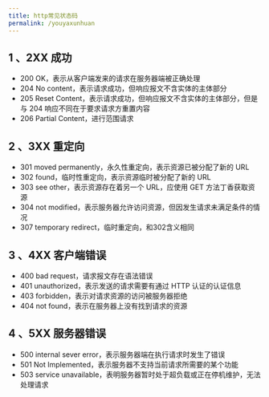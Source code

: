 ```yaml
---
title: http常见状态码
permalink: /youyaxunhuan
---
```


1 、2XX 成功
---
<ul>
<li>200 OK，表示从客户端发来的请求在服务器端被正确处理</li>
<li>204 No content，表示请求成功，但响应报文不含实体的主体部分</li>
<li>205 Reset Content，表示请求成功，但响应报文不含实体的主体部分，但是与 204 响应不同在于要求请求方重置内容</li>
<li>206 Partial Content，进行范围请求</li>
</ul>

2 、3XX 重定向
---
<ul>
<li>301 moved permanently，永久性重定向，表示资源已被分配了新的 URL</li>
<li>302 found，临时性重定向，表示资源临时被分配了新的 URL</li>
<li>303 see other，表示资源存在着另一个 URL，应使用 GET 方法丁香获取资源</li>
<li>304 not modified，表示服务器允许访问资源，但因发生请求未满足条件的情况</li>
<li>307 temporary redirect，临时重定向，和302含义相同</li>
</ul>

3 、4XX 客户端错误
---
<ul>
<li>400 bad request，请求报文存在语法错误</li>
<li>401 unauthorized，表示发送的请求需要有通过 HTTP 认证的认证信息</li>
<li>403 forbidden，表示对请求资源的访问被服务器拒绝</li>
<li>404 not found，表示在服务器上没有找到请求的资源</li>
</ul>

4 、5XX 服务器错误
---
<ul>
<li>500 internal sever error，表示服务器端在执行请求时发生了错误</li>
<li>501 Not Implemented，表示服务器不支持当前请求所需要的某个功能</li>
<li>503 service unavailable，表明服务器暂时处于超负载或正在停机维护，无法处理请求</li>
